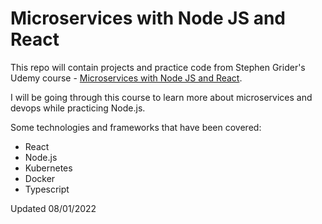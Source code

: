 # Microservices with Node JS and React

This repo will contain projects and practice code from Stephen Grider's Udemy course - [Microservices with Node JS and React](https://www.udemy.com/course/microservices-with-node-js-and-react/).  

I will be going through this course to learn more about microservices and devops while practicing Node.js.  

Some technologies and frameworks that have been covered:

* React 
* Node.js
* Kubernetes
* Docker
* Typescript

Updated 08/01/2022
